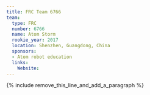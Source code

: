 ```yaml
---
title: FRC Team 6766
team:
  type: FRC
  number: 6766
  name: Atom Storm
  rookie_year: 2017
  location: Shenzhen, Guangdong, China
  sponsors:
  - Atom robot education
  links:
    Website:
---
```


{% include remove_this_line_and_add_a_paragraph %}